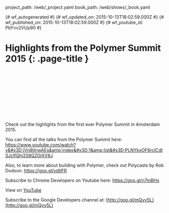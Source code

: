 project_path: /web/_project.yaml
book_path: /web/shows/_book.yaml

{# wf_autogenerated #}
{# wf_updated_on: 2015-10-13T18:02:59.000Z #}
{# wf_published_on: 2015-10-13T18:02:59.000Z #}
{# wf_youtube_id: PbYvv2VUp90 #}

# Highlights from the Polymer Summit 2015 {: .page-title }


<div class="video-wrapper">
  <iframe class="devsite-embedded-youtube-video" data-video-id="PbYvv2VUp90"
          data-autohide="1" data-showinfo="0" frameborder="0" allowfullscreen>
  </iframe>
</div>

Check out the highlights from the first ever Polymer Summit in Amsterdam 2015.

You can find all the talks from the Polymer Summit here: https://www.youtube.com/watch?v&#x3D;jVn8tlnwAEs&amp;index&#x3D;1&amp;list&#x3D;PLNYkxOF6rcICdISJclfQhj2S8QZGjXV8J

Also, to learn more about building with Polymer, check out Polycasts by Rob Dodson: https://goo.gl/vdtIFR

Subscribe to Chrome Developers on Youtube here: https://goo.gl/n7mBHx

View on [YouTube](https://youtu.be/PbYvv2VUp90)

Subscribe to the Google Developers channel at: [http://goo.gl/mQyv5L](http://goo.gl/mQyv5L)
